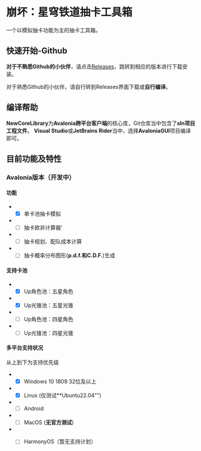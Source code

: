 # 崩坏：星穹铁道抽卡工具箱
一个以模拟抽卡功能为主的抽卡工具箱。

## 快速开始-Github
**对于不熟悉Github的小伙伴**，请点击[Releases](https://github.com/York393098870/SR_GachaCalc/releases)，跳转到相应的版本进行下载安装。

对于熟悉Github的小伙伴，请自行转到Releases界面下载或**自行编译**。

## 编译帮助
**NewCoreLibrary**为**Avalonia跨平台客户端**的核心库，Git仓库当中包含了**sln项目工程文件**。
**Visual Studio**或**JetBrains Rider**当中，选择**AvaloniaGUI**项目编译即可。

## 目前功能及特性
### Avalonia版本（开发中）
#### 功能
* - [x] 单卡池抽卡模拟
* - [ ] 抽卡欧非计算器'
* - [ ] 抽卡规划、配队成本计算
* - [ ] 抽卡概率分布图形(**p.d.f.和C.D.F.**)生成
#### 支持卡池
* - [x] Up角色池：五星角色
* - [x] Up光锥池：五星光锥
* - [ ] Up角色池：四星角色
* - [ ] Up光锥池：四星光锥
#### 多平台支持状况
从上到下为支持优先级
* - [x] Windows 10 1809 32位及以上
* - [x] Linux (仅测试**Ubuntu22.04"")
* - [ ] Android
* - [ ] MacOS (**无官方测试**)
* - [ ] HarmonyOS（暂无支持计划）

